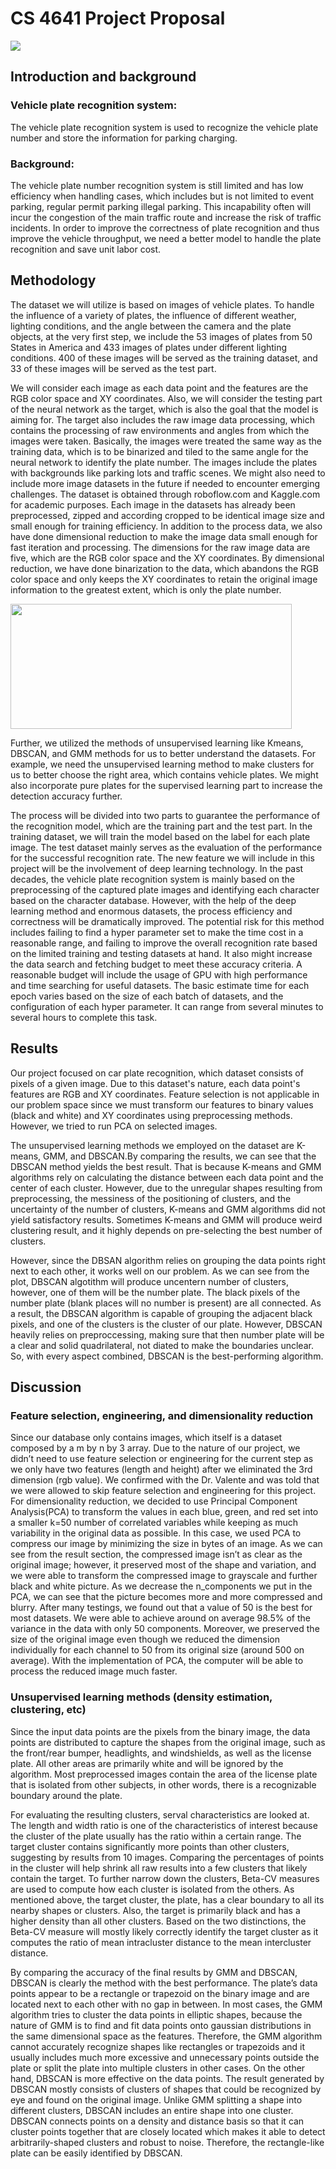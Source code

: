 # CS 4641 Project Proposal
 <img src = "https://raw.githubusercontent.com/Aaronwork1205/Machine_learning/gh-pages/assets/css/infographic_cropped1024_1.jpg"> 

## Introduction and background 

### Vehicle plate recognition system: 

The vehicle plate recognition system is used to recognize the vehicle plate number and store the information for parking charging.
### Background: 
The vehicle plate number recognition system is still limited and has low efficiency when handling cases, which includes but is not limited to event parking, regular permit parking illegal parking. This incapability often will incur the congestion of the main traffic route and increase the risk of traffic incidents. In order to improve the correctness of plate recognition and thus improve the vehicle throughput, we need a better model to handle the plate recognition and save unit labor cost.

## Methodology

 The dataset we will utilize is based on images of vehicle plates. To handle the influence of a variety of plates, the influence of different weather, lighting conditions, and the angle between the camera and the plate objects, at the very first step, we include the 53 images of plates from 50 States in America and 433 images of plates under different lighting conditions. 400 of these images will be served as the training dataset, and 33 of these images will be served as the test part. 
 
 We will consider each image as each data point and the features are the RGB color space and XY coordinates. Also, we will consider the testing part of the neural network as the target, which is also the goal that the model is aiming for. The target also includes the raw image data processing, which contains the processing of raw environments and angles from which the images were taken. Basically, the images were treated the same way as the training data, which is to be binarized and tiled to the same angle for the neural network to identify the plate number. The images include the plates with backgrounds like parking lots and traffic scenes.  We might also need to include more image datasets in the future if needed to encounter emerging challenges. The dataset is obtained through roboflow.com and Kaggle.com for academic purposes. Each image in the datasets has already been preprocessed, zipped and according cropped to be identical image size and small enough for training efficiency. In addition to the process data, we also have done dimensional reduction to make the image data small enough for fast iteration and processing. The dimensions for the raw image data are five, which are the RGB color space and the XY coordinates. By dimensional reduction, we have done binarization to the data, which abandons the RGB color space and only keeps the XY coordinates to retain the original image information to the greatest extent, which is only the plate number.

<img src="https://github.com/Aaronwork1205/Machine_learning/blob/gh-pages/assets/css/088e440f27b5949e977dc7310c0f8fe.png?raw=true" alt="" width = "450" height = "200"/>

 Further, we utilized the methods of unsupervised learning like Kmeans, DBSCAN, and GMM methods for us to better understand the datasets. For example, we need the unsupervised learning method to make clusters for us to better choose the right area, which contains vehicle plates. We might also incorporate pure plates for the supervised learning part to increase the detection accuracy further. 
 
 The process will be divided into two parts to guarantee the performance of the recognition model, which are the training part and the test part. In the training dataset, we will train the model based on the label for each plate image. The test dataset mainly serves as the evaluation of the performance for the successful recognition rate. The new feature we will include in this project will be the involvement of deep learning technology. In the past decades, the vehicle plate recognition system is mainly based on the preprocessing of the captured plate images and identifying each character based on the character database. However, with the help of the deep learning method and enormous datasets, the process efficiency and correctness will be dramatically improved. The potential risk for this method includes failing to find a hyper parameter set to make the time cost in a reasonable range, and failing to improve the overall recognition rate based on the limited training and testing datasets at hand. It also might increase the data search and fetching budget to meet these accuracy criteria. A reasonable budget will include the usage of GPU with high performance and time searching for useful datasets. The basic estimate time for each epoch varies based on the size of each batch of datasets, and the configuration of each hyper parameter. It can range from several minutes to several hours to complete this task.



## Results

Our project focused on car plate recognition, which dataset consists of pixels of a given image. Due to this dataset's nature, each data point's features are RGB and XY coordinates. Feature selection is not applicable in our problem space since we must transform our features to binary values (black and white) and XY coordinates using preprocessing methods. However, we tried to run PCA on selected images.

The unsupervised learning methods we employed on the dataset are K-means, GMM, and DBSCAN.By comparing the results, we can see that the DBSCAN method yields the best result. That is because K-means and GMM algorithms rely on calculating the distance between each data point and the center of each cluster. However, due to the unregular shapes resulting from preprocessing, the messiness of the positioning of clusters, and the uncertainty of the number of clusters, K-means and GMM algorithms did not yield satisfactory results. Sometimes K-means and GMM will produce weird clustering result, and it highly depends on pre-selecting the best number of clusters.

However, since the DBSAN algorithm relies on grouping the data points right next to each other, it works well on our problem. As we can see from the plot, DBSCAN algotithm will produce uncentern number of clusters, however, one of them will be the number plate. The black pixels of the number plate (blank places will no number is present) are all connected. As a result, the DBSCAN algorithm is capable of grouping the adjacent black pixels, and one of the clusters is the cluster of our plate. However, DBSCAN heavily relies on preproccessing, making sure that then number plate will be a clear and solid quadrilateral, not diated to make the boundaries unclear. So, with every aspect combined, DBSCAN is the best-performing algorithm.


## Discussion

### Feature selection, engineering, and dimensionality reduction

Since our database only contains images, which itself is a dataset composed by a m by n by 3 array. Due to the nature of our project, we didn’t need to use feature selection or engineering for the current step as we only have two features (length and height) after we eliminated the 3rd dimension (rgb value). We confirmed with the Dr. Valente and was told that we were allowed to skip feature selection and engineering for this project. 
For dimensionality reduction, we decided to use Principal Component Analysis(PCA) to transform the values in each blue, green, and red set into a smaller k=50 number of correlated variables while keeping as much variability in the original data as possible. In this case, we used PCA to compress our image by minimizing the size in bytes of an image. As we can see from the result section, the compressed image isn’t as clear as the original image; however, it preserved most of the shape and variation, and we were able to transform the compressed image to grayscale and further black and white picture. 
As we decrease the n_components we put in the PCA, we can see that the picture becomes more and more compressed and blurry. After many testings, we found out that a value of 50 is the best for most datasets. We were able to achieve around on average 98.5% of the variance in the data with only 50 components. Moreover, we preserved the size of the original image even though we reduced the dimension individually for each channel to 50 from its original size (around 500 on average).
With the implementation of PCA, the computer will be able to process the reduced image much faster. 

 
### Unsupervised learning methods (density estimation, clustering, etc)

Since the input data points are the pixels from the binary image, the data points are distributed to capture the shapes from the original image, such as the front/rear bumper, headlights, and windshields, as well as the license plate. All other areas are primarily white and will be ignored by the algorithm. Most preprocessed images contain the area of the license plate that is isolated from other subjects, in other words, there is a recognizable boundary around the plate. 

For evaluating the resulting clusters, serval characteristics are looked at. The length and width ratio is one of the characteristics of interest because the cluster of the plate usually has the ratio within a certain range. The target cluster contains significantly more points than other clusters, suggesting by results from 10 images. Comparing the percentages of points in the cluster will help shrink all raw results into a few clusters that likely contain the target. To further narrow down the clusters, Beta-CV measures are used to compute how each cluster is isolated from the others. As mentioned above, the target cluster, the plate, has a clear boundary to all its nearby shapes or clusters. Also, the target is primarily black and has a higher density than all other clusters. Based on the two distinctions, the Beta-CV measure will mostly likely correctly identify the target cluster as it computes the ratio of mean intracluster distance to the mean intercluster distance. 

By comparing the accuracy of the final results by GMM and DBSCAN, DBSCAN is clearly the method with the best performance. The plate’s data points appear to be a rectangle or trapezoid on the binary image and are located next to each other with no gap in between. In most cases, the GMM algorithm tries to cluster the data points in elliptic shapes, because the nature of GMM is to find and fit data points onto gaussian distributions in the same dimensional space as the features. Therefore, the GMM algorithm cannot accurately recognize shapes like rectangles or trapezoids and it usually includes much more excessive and unnecessary points outside the plate or split the plate into multiple clusters in other cases. On the other hand, DBSCAN is more effective on the data points. The result generated by DBSCAN mostly consists of clusters of shapes that could be recognized by eye and found on the original image. Unlike GMM splitting a shape into different clusters, DBSCAN includes an entire shape into one cluster. DBSCAN connects points on a density and distance basis so that it can cluster points together that are closely located which makes it able to detect arbitrarily-shaped clusters and robust to noise. Therefore, the rectangle-like plate can be easily identified by DBSCAN. 





